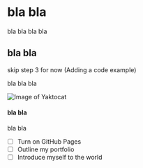 # bla bla

bla bla bla bla

## bla bla 

skip step 3 for now (Adding a code example)

bla bla bla

![Image of Yaktocat](https://octodex.github.com/images/yaktocat.png)

#### bla bla 

bla bla

- [ ] Turn on GitHub Pages
- [ ] Outline my portfolio
- [ ] Introduce myself to the world
